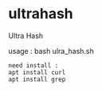 # ultrahash
Ultra Hash

usage : bash ulra_hash.sh
```
need install :
apt install curl
apt install grep
```

